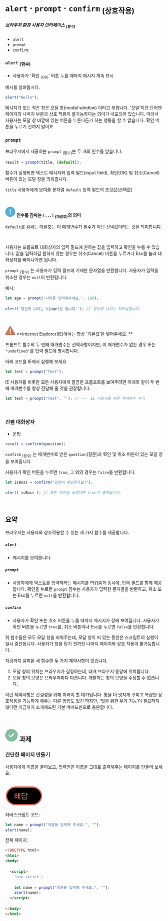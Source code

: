 `alert` · `prompt` · `confirm` <sub>(상호작용)</sub>
=============================================

##### 브라우저 환경 사용자 인터페이스 <sub>(함수)</sub>
- `alert`
- `prompt`
- `confirm`

### `alert` <sub>(함수)</sub>
- 사용자가 '확인 <sub>(OK)</sub>' 버튼 누를 때까지 메시지 계속 표시

예시를 살펴봅시다.
```javascript
alert("Hello");
```
메시지가 있는 작은 창은 모달 창(modal window) 이라고 부릅니다. '모달’이란 단어엔 페이지의 나머지 부분과 상호 작용이 불가능하다는 의미가 내포되어 있습니다. 따라서 사용자는 모달 창 바깥에 있는 버튼을 누른다든가 하는 행동을 할 수 없습니다. 확인 버튼을 누르기 전까지 말이죠.

### `prompt`
브라우저에서 제공하는 `prompt` <sub>(함수)</sub>는 두 개의 인수를 받습니다.
```javascript
result = prompt(title, [default]);
```
함수가 실행되면 텍스트 메시지와 입력 필드(input field), 확인(OK) 및 취소(Cancel) 버튼이 있는 모달 창을 띄워줍니다.

`title`
사용자에게 보여줄 문자열
`default`
입력 필드의 초깃값(선택값)

<br />

<img class="icon" src="../../images/commons/icons/circle-exclamation-solid.svg" /> **인수를 감싸는 `[...]` <sub>(대괄호)</sub>의 의미**

`default`를 감싸는 대괄호는 이 매개변수가 필수가 아닌 선택값이라는 것을 의미합니다.

<br />

사용자는 프롬프트 대화상자의 입력 필드에 원하는 값을 입력하고 확인을 누를 수 있습니다. 값을 입력하길 원하지 않는 경우는 취소(Cancel) 버튼을 누르거나 Esc를 눌러 대화상자를 빠져나가면 됩니다.

`prompt` <sub>(함수)</sub> 는 사용자가 입력 필드에 기재한 문자열을 반환합니다. 사용자가 입력을 취소한 경우는 `null`이 반환됩니다.

예시:
```javascript
let age = prompt('나이를 입력해주세요.', 100);

alert(`당신의 나이는 ${age}살 입니다.`); // 당신의 나이는 100살입니다.
```

<br />

<img class="icon" src="../../images/commons/icons/triangle-exclamation-solid.svg" /> **Internet Explorer(IE)에서는 항상 '기본값’을 넣어주세요.
**

프롬프트 함수의 두 번째 매개변수는 선택사항이지만, 이 매개변수가 없는 경우 IE는 `"undefined"`를 입력 필드에 명시합니다.

아래 코드를 IE에서 실행해 보세요.
```javascript
let test = prompt("Test");
```

IE 사용자를 비롯한 모든 사용자에게 깔끔한 프롬프트를 보여주려면 아래와 같이 두 번째 매개변수를 항상 전달해 줄 것을 권장합니다.
```javascript
let test = prompt("Test", ''); // <-- IE 사용자를 위한 매개변수 처리
```

<br />

### 컨펌 대화상자
- 문법
```javascript
result = confirm(question);
```
`confirm` <sub>(함수)</sub> 는 매개변수로 받은 `question`(질문)과 확인 및 취소 버튼이 있는 모달 창을 보여줍니다.

사용자가 확인 버튼을 누르면 `true`, 그 외의 경우는 `false`를 반환합니다.
```javascript
let isBoss = confirm("당신이 주인인가요?");

alert( isBoss ); // 확인 버튼을 눌렀다면 true가 출력됩니다.
```

<br />

## 요약
브라우저는 사용자와 상호작용할 수 있는 세 가지 함수를 제공합니다.

##### `alert`
- 메시지를 보여줍니다.

##### `prompt`
- 사용자에게 텍스트를 입력하라는 메시지를 띄워줌과 동시에, 입력 필드를 함께 제공합니다. 확인을 누르면 `prompt` 함수는 사용자가 입력한 문자열을 반환하고, 취소 또는 Esc를 누르면 `null`을 반환합니다.

##### `confirm`
- 사용자가 확인 또는 취소 버튼을 누를 때까지 메시지가 창에 보여집니다. 사용자가 확인 버튼을 누르면 `true`를, 취소 버튼이나 Esc를 누르면 `false`를 반환합니다.

위 함수들은 모두 모달 창을 띄워주는데, 모달 창이 떠 있는 동안은 스크립트의 실행이 일시 중단됩니다. 사용자가 창을 닫기 전까진 나머지 페이지와 상호 작용이 불가능합니다.

지금까지 살펴본 세 함수엔 두 가지 제약사항이 있습니다.

1. 모달 창의 위치는 브라우저가 결정하는데, 대개 브라우저 중앙에 위치합니다.
2. 모달 창의 모양은 브라우저마다 다릅니다. 개발자는 창의 모양을 수정할 수 없습니다.

이런 제약사항은 간결성을 위해 치러야 할 대가입니다. 창을 더 멋지게 꾸미고 복잡한 상호작용을 가능하게 해주는 다른 방법도 있긴 하지만, '멋을 위한 부가 기능’이 필요하지 않다면 지금까지 소개해드린 기본 메서드만으로 충분합니다.


<br />

## <img class="icon" src="../../images/commons/icons/circle-check-solid.svg" /> 과제

### 간단한 페이지 만들기
사용자에게 이름을 물어보고, 입력받은 이름을 그대로 출력해주는 페이지를 만들어 보세요.

<br />

<img class="icon" src="../../images/commons/icons/circle-answer.svg" />

자바스크립트 코드:
```javascript
let name = prompt("이름을 입력해 주세요.", "");
alert(name);
```

전체 페이지:
```html
<!DOCTYPE html>
<html>
<body>

  <script>
    'use strict';

    let name = prompt("이름을 입력해 주세요.", "");
    alert(name);
  </script>

</body>
</html>
```
